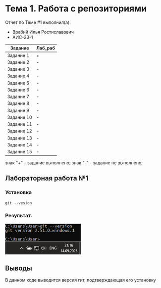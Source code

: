 # Тема 1. Работа с репозиториями
Отчет по Теме #1 выполнил(а):
- Врабий Илья Ростиславович
- АИС-23-1

| Задание | Лаб_раб |
| ------ | ------ |
| Задание 1 | + |
| Задание 2 | - |
| Задание 3 | - |
| Задание 4 | - |
| Задание 5 | - |
| Задание 6 | - |
| Задание 7 | - |
| Задание 8 | - |
| Задание 9 | - |
| Задание 10 | - |
| Задание 11 | - |
| Задание 12 | - |
| Задание 13 | - |
| Задание 14 | - |
| Задание 15 | - |

знак "+" - задание выполнено; знак "-" - задание не выполнено;

## Лабораторная работа №1
### Установка

```
git --vesion
```
### Результат.
![Меню](https://github.com/iLich-V/Software_Engineering/blob/main/pic/Lab1_1.png)

## Выводы

В данном коде выводится версия гит, подтверждающая его установку
